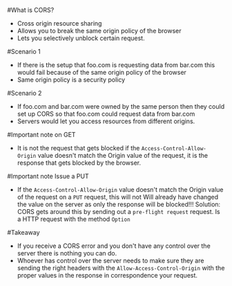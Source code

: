 #What is CORS?
* Cross origin resource sharing
* Allows you to break the same origin policy of the browser
* Lets you selectively unblock certain request.

#Scenario 1
* If there is the setup that foo.com is requesting data from bar.com this would fail because of the same origin 
policy of the browser
* Same origin policy is a security policy

#Scenario 2
* If foo.com and bar.com were owned by the same person then they could set up CORS so that foo.com could request data
 from bar.com
* Servers would let you access resources from different origins. 
 
#Important note on GET
* It is not the request that gets blocked if the `Access-Control-Allow-Origin` value doesn't match the Origin value 
of the request, it is the response that gets blocked by the browser.

#Important note Issue a PUT
* If the `Access-Control-Allow-Origin` value doesn't match the Origin value of the request on a `PUT` request, this 
will not  Will already have changed the value on the server as only the response will be blocked!!!
Solution: CORS gets around this by sending out a `pre-flight request` request. Is a HTTP request with the method `Option`

#Takeaway
* If you receive a CORS error and you don't have any control over the server there is nothing you can do.
* Whoever has control over the server needs to make sure they are sending the right headers with the 
`Allow-Access-Control-Origin` with the proper values in the response in correspondence your request. 